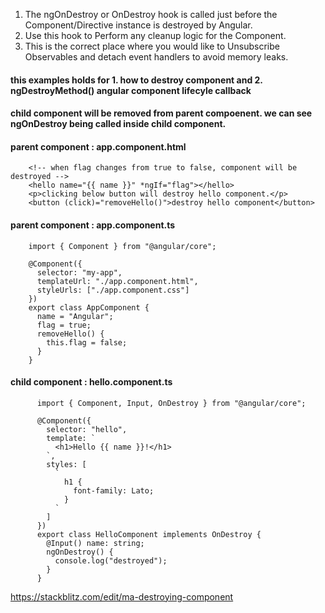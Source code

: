 1.  The ngOnDestroy or OnDestroy hook is called just before the Component/Directive instance is destroyed by Angular.  
2.  Use this hook to Perform any cleanup logic for the Component.  
2.  This is the correct place where you would like to Unsubscribe Observables and detach event handlers to avoid memory leaks.

#### this examples holds for 1. how to destroy component and 2. ngDestroyMethod() angular component lifecyle callback


#### child component will be removed from parent compoenent. we can see ngOnDestroy being called inside child component.

#### parent component : app.component.html
        
        <!-- when flag changes from true to false, component will be destroyed -->
        <hello name="{{ name }}" *ngIf="flag"></hello>    
        <p>clicking below button will destroy hello component.</p>
        <button (click)="removeHello()">destroy hello component</button>


#### parent component : app.component.ts

        import { Component } from "@angular/core";

        @Component({
          selector: "my-app",
          templateUrl: "./app.component.html",
          styleUrls: ["./app.component.css"]
        })
        export class AppComponent {
          name = "Angular";
          flag = true;
          removeHello() {
            this.flag = false;
          }
        }

#### child component : hello.component.ts

          import { Component, Input, OnDestroy } from "@angular/core";

          @Component({
            selector: "hello",
            template: `
              <h1>Hello {{ name }}!</h1>
            `,
            styles: [
              `
                h1 {
                  font-family: Lato;
                }
              `
            ]
          })
          export class HelloComponent implements OnDestroy {
            @Input() name: string;
            ngOnDestroy() {
              console.log("destroyed");
            }
          }


https://stackblitz.com/edit/ma-destroying-component
